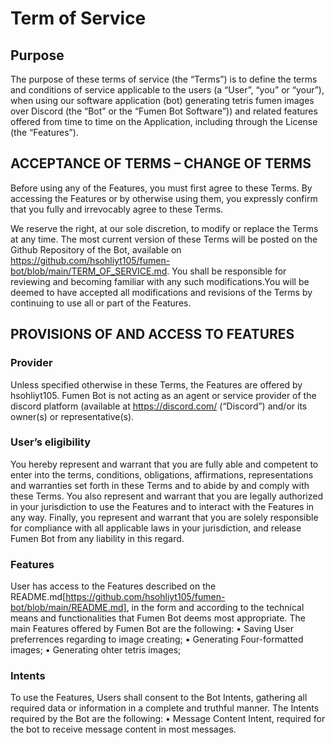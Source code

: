 # Term of Service
## Purpose
The purpose of these terms of service (the “Terms”) is to define the terms and conditions of service applicable to the users (a “User”, “you” or “your”), when using our software application (bot) generating tetris fumen images over Discord (the “Bot” or the “Fumen Bot Software”)) and related features offered from time to time on the Application, including through the License (the “Features”).

## ACCEPTANCE OF TERMS – CHANGE OF TERMS 
Before using any of the Features, you must first agree to these Terms. By accessing the Features or
by otherwise using them, you expressly confirm that you fully and irrevocably agree to these Terms.

We reserve the right, at our sole discretion, to modify or replace the Terms at any time. The most
current version of these Terms will be posted on the Github Repository of the Bot, available on https://github.com/hsohliyt105/fumen-bot/blob/main/TERM_OF_SERVICE.md. You shall be responsible for
reviewing and becoming familiar with any such modifications.You will be deemed to have accepted all modifications and revisions of the Terms by continuing to use all or part of the Features.

## PROVISIONS OF AND ACCESS TO FEATURES
### Provider
Unless specified otherwise in these Terms, the Features are offered by hsohliyt105. Fumen Bot is not acting as an agent or service provider of the discord platform (available at https://discord.com/ (“Discord”) and/or its owner(s) or representative(s).

### User’s eligibility
You hereby represent and warrant that you are fully able and competent to enter into the terms, conditions, obligations, affirmations, representations and warranties set forth in these Terms and to abide by and comply with these Terms. You also represent and warrant that you are legally authorized in your jurisdiction to use the Features and to interact with the Features in any way. Finally, you represent and warrant that you are solely responsible for compliance with all applicable laws in your jurisdiction, and release Fumen Bot from any liability in this regard.

### Features
User has access to the Features described on the README.md[https://github.com/hsohliyt105/fumen-bot/blob/main/README.md], in the form and according to the technical means and functionalities that Fumen Bot deems most appropriate. The main Features offered by Fumen Bot are the following:
• Saving User preferrences regarding to image creating;
• Generating Four-formatted images;
• Generating ohter tetris images;

### Intents
To use the Features, Users shall consent to the Bot Intents, gathering all required data or information in a complete and truthful manner. The Intents required by the Bot are the following:
• Message Content Intent, required for the bot to receive message content in most messages.
